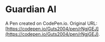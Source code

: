 # Guardian AI

A Pen created on CodePen.io. Original URL: [https://codepen.io/Guts2004/pen/rNgjGEJ](https://codepen.io/Guts2004/pen/rNgjGEJ).

